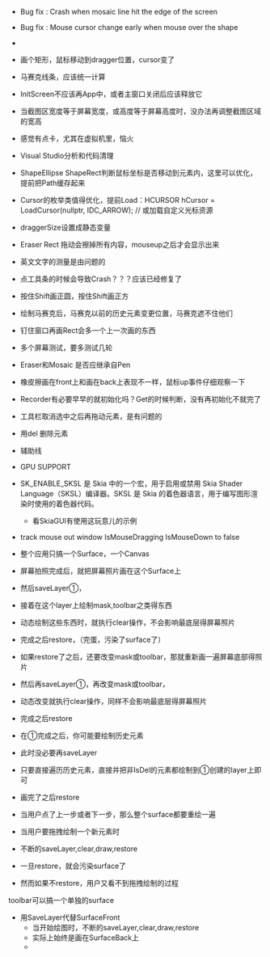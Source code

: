 - Bug fix : Crash when mosaic line hit the edge of the screen
- Bug fix : Mouse cursor change early when mouse over the shape
- 


- 画个矩形，鼠标移动到dragger位置，cursor变了
- 马赛克线条，应该统一计算

- InitScreen不应该再App中，或者主窗口关闭后应该释放它
- 当截图区宽度等于屏幕宽度，或高度等于屏幕高度时，没办法再调整截图区域的宽高

- 感觉有点卡，尤其在虚拟机里，恼火
- Visual Studio分析和代码清理
- ShapeEllipse ShapeRect判断鼠标坐标是否移动到元素内，这里可以优化，提前把Path缓存起来
- Cursor的枚举类值得优化，提前Load：HCURSOR hCursor = LoadCursor(nullptr, IDC_ARROW); // 或加载自定义光标资源
- draggerSize设置成静态变量
- Eraser Rect 拖动会擦掉所有内容，mouseup之后才会显示出来
- 英文文字的测量是由问题的
- 点工具条的时候会导致Crash？？？应该已经修复了
- 按住Shift画正圆，按住Shift画正方
- 绘制马赛克后，马赛克以前的历史元素变更位置，马赛克遮不住他们
- 钉住窗口再画Rect会多一个上一次画的东西
- 多个屏幕测试，要多测试几轮
- Eraser和Mosaic 是否应继承自Pen


- 橡皮擦画在front上和画在back上表现不一样，鼠标up事件仔细观察一下
- Recorder有必要早早的就初始化吗？Get的时候判断，没有再初始化不就完了
- 工具栏取消选中之后再拖动元素，是有问题的
- 用del 删除元素
- 辅助线
- GPU SUPPORT


- SK_ENABLE_SKSL 是 Skia 中的一个宏，用于启用或禁用 Skia Shader Language（SKSL）编译器。SKSL 是 Skia 的着色器语言，用于编写图形渲染时使用的着色器代码。
  - 看SkiaGUI有使用这玩意儿的示例
 - track mouse out window IsMouseDragging IsMouseDown to false



- 整个应用只搞一个Surface，一个Canvas
- 屏幕拍照完成后，就把屏幕照片画在这个Surface上
- 然后saveLayer①，
- 接着在这个layer上绘制mask,toolbar之类得东西
- 动态绘制这些东西时，就执行clear操作，不会影响最底层得屏幕照片
- 完成之后restore，（完蛋，污染了surface了）
- 如果restore了之后，还要改变mask或toolbar，那就重新画一遍屏幕底部得照片
- 然后再saveLayer①，再改变mask或toolbar，
- 动态改变就执行clear操作，同样不会影响最底层得屏幕照片
- 完成之后restore

- 在①完成之后，你可能要绘制历史元素
- 此时没必要再saveLayer
- 只要直接遍历历史元素，直接并把非IsDel的元素都绘制到①创建的layer上即可
- 画完了之后restore
- 当用户点了上一步或者下一步，那么整个surface都要重绘一遍

- 当用户要拖拽绘制一个新元素时
- 不断的saveLayer,clear,draw,restore
- 一旦restore，就会污染surface了
- 然而如果不restore，用户又看不到拖拽绘制的过程



toolbar可以搞一个单独的surface

- 用SaveLayer代替SurfaceFront
  - 当开始绘图时，不断的saveLayer,clear,draw,restore
  - 实际上始终是画在SurfaceBack上
  - 